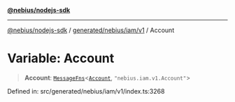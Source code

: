 [**@nebius/nodejs-sdk**](../../../../../README.md)

***

[@nebius/nodejs-sdk](../../../../../README.md) / [generated/nebius/iam/v1](../README.md) / Account

# Variable: Account

> **Account**: [`MessageFns`](../../../../../runtime/protos/core/interfaces/MessageFns.md)\<[`Account`](../interfaces/Account.md), `"nebius.iam.v1.Account"`\>

Defined in: src/generated/nebius/iam/v1/index.ts:3268

